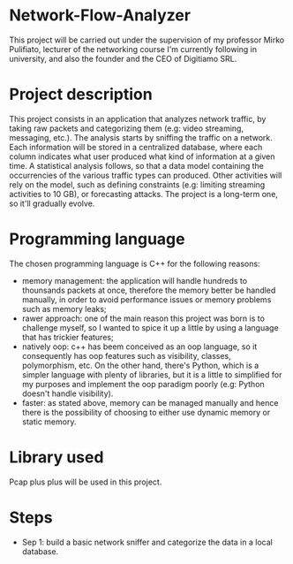 # Network-Flow-Analyzer
This project will be carried out under the supervision of my professor Mirko Pulifiato, lecturer of the networking course I'm currently following in university, and 
also the founder and the CEO of Digitiamo SRL.

# Project description
This project consists in an application that analyzes network traffic, by taking raw packets and categorizing them (e.g: video streaming, messaging, etc.).
The analysis starts by sniffing the traffic on a network. Each information will be stored in a centralized database, where each column indicates what user produced what kind of information at a given time.
A statistical analysis follows, so that a data model containing the occurrencies of the various traffic types can produced.
Other activities will rely on the model, such as defining constraints (e.g: limiting streaming activities to 10 GB), or forecasting attacks.
The project is a long-term one, so it'll gradually evolve.

# Programming language
The chosen programming language is C++ for the following reasons:
- memory management: the application will handle hundreds to thounsands packets at once, therefore the memory better be handled manually, in order to avoid performance issues or memory problems such as memory leaks;
- rawer approach: one of the main reason this project was born is to challenge myself, so I wanted to spice it up a little by using a language that has trickier features;
- natively oop: c++ has beem conceived as an oop language, so it consequently has oop features such as visibility, classes, polymorphism, etc. On the other hand, there's Python, which is a simpler language with plenty of libraries, but it is a little to simplified for my purposes and implement the oop paradigm poorly (e.g: Python doesn't handle visibility).
- faster: as stated above, memory can be managed manually and hence there is the possibility of choosing to either use dynamic memory or static memory.

# Library used
Pcap plus plus will be used in this project.

# Steps
- Sep 1: build a basic network sniffer and categorize the data in a local database.
